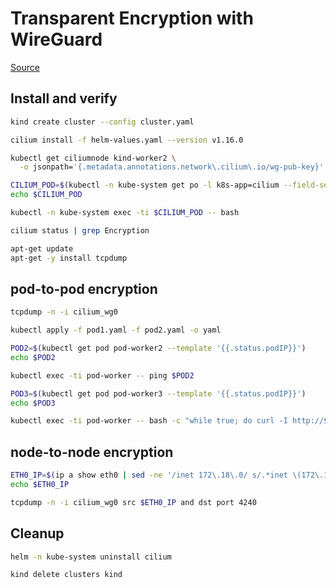 # Transparent Encryption with WireGuard

[Source](https://isovalent.com/blog/post/tutorial-transparent-encryption-with-ipsec-and-wireguard/)

## Install and verify

```bash
kind create cluster --config cluster.yaml
````

```bash
cilium install -f helm-values.yaml --version v1.16.0
````

```bash
kubectl get ciliumnode kind-worker2 \
  -o jsonpath='{.metadata.annotations.network\.cilium\.io/wg-pub-key}'
```

```bash
CILIUM_POD=$(kubectl -n kube-system get po -l k8s-app=cilium --field-selector spec.nodeName=kind-worker2 -o name)
echo $CILIUM_POD
```

```bash
kubectl -n kube-system exec -ti $CILIUM_POD -- bash
```

```bash
cilium status | grep Encryption
```

```bash
apt-get update
apt-get -y install tcpdump
```

## pod-to-pod encryption

```bash
tcpdump -n -i cilium_wg0
```

```bash
kubectl apply -f pod1.yaml -f pod2.yaml -o yaml
```

```bash
POD2=$(kubectl get pod pod-worker2 --template '{{.status.podIP}}')
echo $POD2
```

```bash
kubectl exec -ti pod-worker -- ping $POD2
```

```bash
POD3=$(kubectl get pod pod-worker3 --template '{{.status.podIP}}')
echo $POD3
```

```bash
kubectl exec -ti pod-worker -- bash -c "while true; do curl -I http://$POD3/login?token=12345; sleep 2; done"
```

## node-to-node encryption

```bash
ETH0_IP=$(ip a show eth0 | sed -ne '/inet 172\.18\.0/ s/.*inet \(172\.18\.0\.[0-9]\+\).*/\1/p')
echo $ETH0_IP
```

```bash
tcpdump -n -i cilium_wg0 src $ETH0_IP and dst port 4240
```

## Cleanup

```bash
helm -n kube-system uninstall cilium
```

```bash
kind delete clusters kind
```
